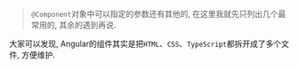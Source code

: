 >`@Component`对象中可以指定的参数还有其他的, 在这里我就先只列出几个最常用的, 其余的遇到再说.

大家可以发现, Angular的组件其实是把`HTML`、`CSS`、`TypeScript`都拆开成了多个文件, 方便维护.